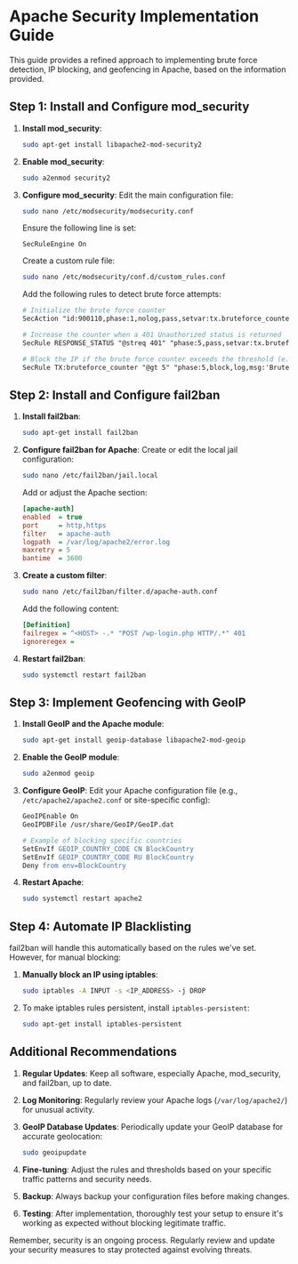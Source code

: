 # Apache Security Implementation Guide

This guide provides a refined approach to implementing brute force detection, IP blocking, and geofencing in Apache, based on the information provided.

## Step 1: Install and Configure mod_security

1. **Install mod_security**:
   ```bash
   sudo apt-get install libapache2-mod-security2
   ```

2. **Enable mod_security**:
   ```bash
   sudo a2enmod security2
   ```

3. **Configure mod_security**:
   Edit the main configuration file:
   ```bash
   sudo nano /etc/modsecurity/modsecurity.conf
   ```
   Ensure the following line is set:
   ```
   SecRuleEngine On
   ```

   Create a custom rule file:
   ```bash
   sudo nano /etc/modsecurity/conf.d/custom_rules.conf
   ```
   Add the following rules to detect brute force attempts:
   ```apache
   # Initialize the brute force counter
   SecAction "id:900110,phase:1,nolog,pass,setvar:tx.bruteforce_counter=0"
   
   # Increase the counter when a 401 Unauthorized status is returned
   SecRule RESPONSE_STATUS "@streq 401" "phase:5,pass,setvar:tx.bruteforce_counter=+1"
   
   # Block the IP if the brute force counter exceeds the threshold (e.g., 5 attempts)
   SecRule TX:bruteforce_counter "@gt 5" "phase:5,block,log,msg:'Brute Force Attack Detected',expirevar:tx.bruteforce_counter=3600"

   ```

## Step 2: Install and Configure fail2ban

1. **Install fail2ban**:
   ```bash
   sudo apt-get install fail2ban
   ```

2. **Configure fail2ban for Apache**:
   Create or edit the local jail configuration:
   ```bash
   sudo nano /etc/fail2ban/jail.local
   ```
   Add or adjust the Apache section:
   ```ini
   [apache-auth]
   enabled  = true
   port     = http,https
   filter   = apache-auth
   logpath  = /var/log/apache2/error.log
   maxretry = 5
   bantime  = 3600
   ```

3. **Create a custom filter**:
   ```bash
   sudo nano /etc/fail2ban/filter.d/apache-auth.conf
   ```
   Add the following content:
   ```ini
   [Definition]
   failregex = ^<HOST> -.* "POST /wp-login.php HTTP/.*" 401
   ignoreregex =
   ```

4. **Restart fail2ban**:
   ```bash
   sudo systemctl restart fail2ban
   ```

## Step 3: Implement Geofencing with GeoIP

1. **Install GeoIP and the Apache module**:
   ```bash
   sudo apt-get install geoip-database libapache2-mod-geoip
   ```

2. **Enable the GeoIP module**:
   ```bash
   sudo a2enmod geoip
   ```

3. **Configure GeoIP**:
   Edit your Apache configuration file (e.g., `/etc/apache2/apache2.conf` or site-specific config):
   ```apache
   GeoIPEnable On
   GeoIPDBFile /usr/share/GeoIP/GeoIP.dat

   # Example of blocking specific countries
   SetEnvIf GEOIP_COUNTRY_CODE CN BlockCountry
   SetEnvIf GEOIP_COUNTRY_CODE RU BlockCountry
   Deny from env=BlockCountry
   ```

4. **Restart Apache**:
   ```bash
   sudo systemctl restart apache2
   ```

## Step 4: Automate IP Blacklisting

fail2ban will handle this automatically based on the rules we've set. However, for manual blocking:

1. **Manually block an IP using iptables**:
   ```bash
   sudo iptables -A INPUT -s <IP_ADDRESS> -j DROP
   ```

2. To make iptables rules persistent, install `iptables-persistent`:
   ```bash
   sudo apt-get install iptables-persistent
   ```

## Additional Recommendations

1. **Regular Updates**: Keep all software, especially Apache, mod_security, and fail2ban, up to date.

2. **Log Monitoring**: Regularly review your Apache logs (`/var/log/apache2/`) for unusual activity.

3. **GeoIP Database Updates**: Periodically update your GeoIP database for accurate geolocation:
   ```bash
   sudo geoipupdate
   ```

4. **Fine-tuning**: Adjust the rules and thresholds based on your specific traffic patterns and security needs.

5. **Backup**: Always backup your configuration files before making changes.

6. **Testing**: After implementation, thoroughly test your setup to ensure it's working as expected without blocking legitimate traffic.

Remember, security is an ongoing process. Regularly review and update your security measures to stay protected against evolving threats.
